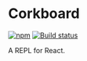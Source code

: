 # Corkboard

[![npm](https://img.shields.io/npm/v/corkboard.svg?maxAge=2592000&style=flat)](https://www.npmjs.com/package/corkboard) [![Build status](https://badge.buildkite.com/85e40937e5afc08c125fe27c8e1b807a21875a0260fd13a153.svg?branch=master)](https://buildkite.com/pinterest/corkboard)

A REPL for React.
